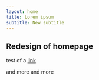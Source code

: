 ```yaml
---
layout: home
title: Lorem ipsum
subtitle: New subtitle
---
```


## Redesign of homepage

test of a [link](benread.net)

and more and more
